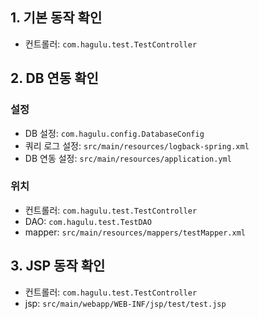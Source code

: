 ## 1. 기본 동작 확인

* 컨트롤러: `com.hagulu.test.TestController`

## 2. DB 연동 확인

### 설정
* DB 설정: `com.hagulu.config.DatabaseConfig`
* 쿼리 로그 설정: `src/main/resources/logback-spring.xml`
* DB 연동 설정: `src/main/resources/application.yml`

### 위치
* 컨트롤러: `com.hagulu.test.TestController`
* DAO: `com.hagulu.test.TestDAO`
* mapper: `src/main/resources/mappers/testMapper.xml`

## 3. JSP 동작 확인

* 컨트롤러: `com.hagulu.test.TestController`
* jsp: `src/main/webapp/WEB-INF/jsp/test/test.jsp`

